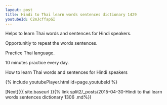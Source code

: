 ```yaml
---
layout: post
title: Hindi to Thai learn words sentences dictionary 1429 
youtubeId: C2mJcffapGI
---
```

 
 
Helps to learn Thai words and sentences for Hindi speakers.

Opportunitiy to repeat the words sentences. 

Practice Thai language. 
 
10 minutes practice every day. 
 
How to learn Thai words and sentences for Hindi speakers 
 
{% include youtubePlayer.html id=page.youtubeId %}
 
 
[Next]({{ site.baseurl }}{% link  split2/_posts/2015-04-30-Hindi to thai learn words sentences dictionary 1306 .md%})
 
